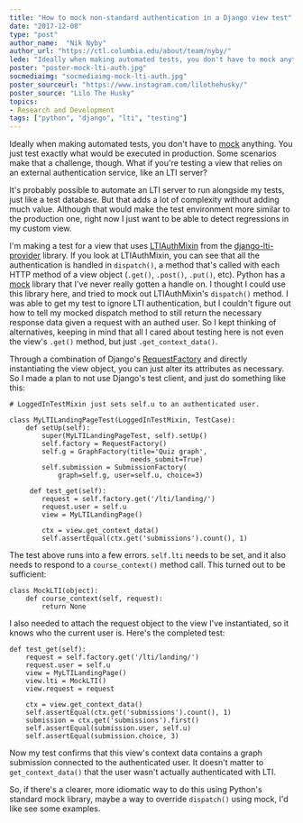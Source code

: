 ```yaml
---
title: "How to mock non-standard authentication in a Django view test"
date: "2017-12-08"
type: "post"
author_name:  "Nik Nyby"
author_url: "https://ctl.columbia.edu/about/team/nyby/"
lede: "Ideally when making automated tests, you don't have to mock anything. You just test exactly what would be executed in production. Some scenarios make that a challenge, though. What if you're testing a view that relies on an external authentication service, like an LTI server?"
poster: "poster-mock-lti-auth.jpg"
socmediaimg: "socmediaimg-mock-lti-auth.jpg"
poster_sourceurl: "https://www.instagram.com/lilothehusky/"
poster_source: "Lilo The Husky"
topics: 
- Research and Development
tags: ["python", "django", "lti", "testing"]
---
```


Ideally when making automated tests, you don't have to
[mock](https://en.wikipedia.org/wiki/Mock_object) anything. You just test exactly what would be
executed in production. Some scenarios make that a
challenge, though.  What if you're testing a view that
relies on an external authentication service, like an LTI
server?

It's probably possible to automate an LTI server to run
alongside my tests, just like a test database. But that
adds a lot of complexity without adding much
value. Although that would make the test environment more
similar to the production one, right now I just want to be
able to detect regressions in my custom view.

I'm making a test for a view that uses
[LTIAuthMixin](https://github.com/ccnmtl/django-lti-provider/blob/master/lti_provider/mixins.py#L12)
from
the [django-lti-provider](https://github.com/ccnmtl/django-lti-provider)
library. If you look at LTIAuthMixin, you can see that all the
authentication is handled in `dispatch()`, a method that's called with
each HTTP method of a view object (`.get()`, `.post()`, `.put()`,
etc).  Python has a
[mock](https://docs.python.org/3/library/unittest.mock.html) library
that I've never really gotten a handle on. I thought I could use this
library here, and tried to mock out LTIAuthMixin's `dispatch()`
method. I was able to get my test to ignore LTI authentication, but I
couldn't figure out how to tell my mocked dispatch method to still
return the necessary response data given a request with an authed
user.  So I kept thinking of alternatives, keeping in mind that all I
cared about testing here is not even the view's `.get()` method, but
just `.get_context_data()`.

Through a combination of Django's [RequestFactory](https://docs.djangoproject.com/en/2.0/topics/testing/advanced/#django.test.RequestFactory)
and directly instantiating the view object, you can just
alter its attributes as necessary. So I made a plan to not
use Django's test client, and just do something like this:

``` 
# LoggedInTestMixin just sets self.u to an authenticated user.

class MyLTILandingPageTest(LoggedInTestMixin, TestCase):
    def setUp(self):
        super(MyLTILandingPageTest, self).setUp()
        self.factory = RequestFactory()
        self.g = GraphFactory(title='Quiz graph',
                              needs_submit=True)
        self.submission = SubmissionFactory(
            graph=self.g, user=self.u, choice=3)

     def test_get(self):
        request = self.factory.get('/lti/landing/')
        request.user = self.u
        view = MyLTILandingPage()

        ctx = view.get_context_data()
        self.assertEqual(ctx.get('submissions').count(), 1)
```

The test above runs into a few
errors. `self.lti` needs to be set,
and it also needs to respond to a `course_context()`
method call. This turned out to be sufficient:

```
class MockLTI(object):
    def course_context(self, request):
        return None
```

I also needed to attach the request object to the view
I've instantiated, so it knows who the current user is.
Here's the completed test:

```
def test_get(self):
    request = self.factory.get('/lti/landing/')
    request.user = self.u
    view = MyLTILandingPage()
    view.lti = MockLTI()
    view.request = request

    ctx = view.get_context_data()
    self.assertEqual(ctx.get('submissions').count(), 1)
    submission = ctx.get('submissions').first()
    self.assertEqual(submission.user, self.u)
    self.assertEqual(submission.choice, 3)
```

Now my test confirms that this view's context data
contains a graph submission connected to the authenticated
user. It doesn't matter to `get_context_data()` that
the user wasn't actually authenticated with LTI.

So, if there's a clearer, more idiomatic way to do this
using Python's standard mock library, maybe a way to
override `dispatch()` using mock, I'd like see some
examples.
